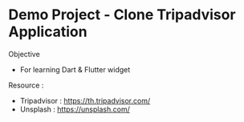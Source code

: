 # Demo Project - Clone Tripadvisor Application

Objective
- For learning Dart & Flutter widget


Resource : 
- Tripadvisor : https://th.tripadvisor.com/
- Unsplash : https://unsplash.com/
